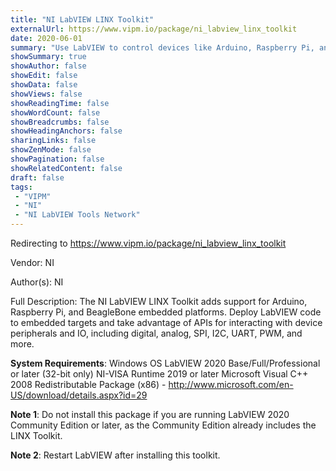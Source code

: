 ```yaml
---
title: "NI LabVIEW LINX Toolkit"
externalUrl: https://www.vipm.io/package/ni_labview_linx_toolkit
date: 2020-06-01
summary: "Use LabVIEW to control devices like Arduino, Raspberry Pi, and BeagleBone."
showSummary: true
showAuthor: false
showEdit: false
showData: false
showViews: false
showReadingTime: false
showWordCount: false
showBreadcrumbs: false
showHeadingAnchors: false
sharingLinks: false
showZenMode: false
showPagination: false
showRelatedContent: false
draft: false
tags:
 - "VIPM"
 - "NI"
 - "NI LabVIEW Tools Network"
---
```


Redirecting to https://www.vipm.io/package/ni_labview_linx_toolkit

Vendor: NI

Author(s): NI
 
Full Description:
The NI LabVIEW LINX Toolkit adds support for Arduino, Raspberry Pi, and BeagleBone embedded platforms. Deploy LabVIEW code to embedded targets and take advantage of APIs for interacting with device peripherals and IO, including digital, analog, SPI, I2C, UART, PWM, and more.

**System Requirements**:
Windows OS
LabVIEW 2020 Base/Full/Professional or later (32-bit only)
NI-VISA Runtime 2019 or later
Microsoft Visual C++ 2008 Redistributable Package (x86) - http://www.microsoft.com/en-US/download/details.aspx?id=29

**Note 1**: Do not install this package if you are running LabVIEW 2020 Community Edition or later, as the Community Edition already includes the LINX Toolkit.

**Note 2**: Restart LabVIEW after installing this toolkit.